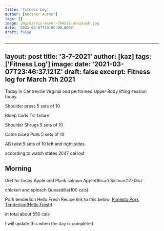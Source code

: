 ```yaml
---
title: 'Fitness Log'
author: [Another Author]
tags: []
image: img/marvin-meyer-794521-unsplash.jpg
date: '2021-03-07T10:00:00.000Z'
draft: false
---
```


---
layout: post
title: '3-7-2021'
author: [kaz]
tags: ['Fitness Log']
image: 
date: '2021-03-07T23:46:37.121Z'
draft: false
excerpt: Fitness log for March 7th 2021
---

Today in Centreville Virginia and performed Upper Body lifting session today.

Shoulder press 5 sets of 10

Bicep Curls Till failure

Shoulder Shrugs 5 sets of 10

Cable bicep Pulls 5 sets of 10

AB twist 5 sets of 10 left and right sides.

according to watch states 2047 cal lost

## Morning
Diet for today Apple and Plank salmon
Apple(95cal)
Salmon(177)3oz

chicken and spinach Quesadilla(100 cals)

Pork tenderlion Hello Fresh Recipe link to this below.
[Pimento Pork Tenderlion(Hello Fresh)](https://www.hellofresh.com/recipes/pimenton-pork-tenderloin-5ffcaf9fd3a1c514c56f8821****)

in total about 550 cals



I will update this when the day is completed.
